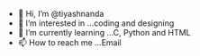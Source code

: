 - 👋 Hi, I’m @tiyashnanda
- 👀 I’m interested in ...coding and designing
- 🌱 I’m currently learning ...C, Python and HTML
- 📫 How to reach me ...Email

<!---
tiyashnanda/tiyashnanda is a ✨ special ✨ repository because its `README.md` (this file) appears on your GitHub profile.
You can click the Preview link to take a look at your changes.
--->
